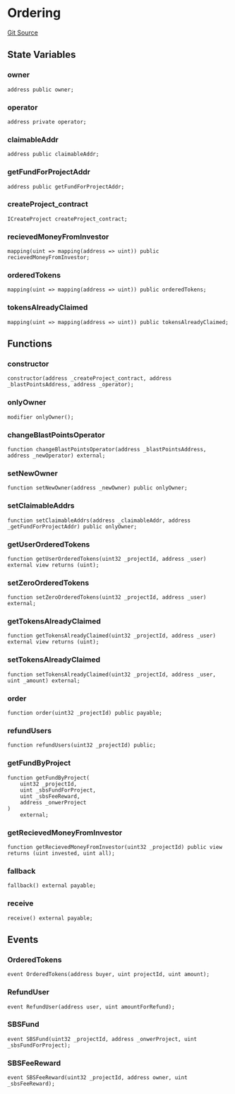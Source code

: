 # Ordering
[Git Source](https://github.com/sbsweb3hub/sbs_contracts/blob/6b40f2679f7e03f7398df97700949af278bd88cc/src/Ordering.sol)


## State Variables
### owner

```solidity
address public owner;
```


### operator

```solidity
address private operator;
```


### claimableAddr

```solidity
address public claimableAddr;
```


### getFundForProjectAddr

```solidity
address public getFundForProjectAddr;
```


### createProject_contract

```solidity
ICreateProject createProject_contract;
```


### recievedMoneyFromInvestor

```solidity
mapping(uint => mapping(address => uint)) public recievedMoneyFromInvestor;
```


### orderedTokens

```solidity
mapping(uint => mapping(address => uint)) public orderedTokens;
```


### tokensAlreadyClaimed

```solidity
mapping(uint => mapping(address => uint)) public tokensAlreadyClaimed;
```


## Functions
### constructor


```solidity
constructor(address _createProject_contract, address _blastPointsAddress, address _operator);
```

### onlyOwner


```solidity
modifier onlyOwner();
```

### changeBlastPointsOperator


```solidity
function changeBlastPointsOperator(address _blastPointsAddress, address _newOperator) external;
```

### setNewOwner


```solidity
function setNewOwner(address _newOwner) public onlyOwner;
```

### setClaimableAddrs


```solidity
function setClaimableAddrs(address _claimableAddr, address _getFundForProjectAddr) public onlyOwner;
```

### getUserOrderedTokens


```solidity
function getUserOrderedTokens(uint32 _projectId, address _user) external view returns (uint);
```

### setZeroOrderedTokens


```solidity
function setZeroOrderedTokens(uint32 _projectId, address _user) external;
```

### getTokensAlreadyClaimed


```solidity
function getTokensAlreadyClaimed(uint32 _projectId, address _user) external view returns (uint);
```

### setTokensAlreadyClaimed


```solidity
function setTokensAlreadyClaimed(uint32 _projectId, address _user, uint _amount) external;
```

### order


```solidity
function order(uint32 _projectId) public payable;
```

### refundUsers


```solidity
function refundUsers(uint32 _projectId) public;
```

### getFundByProject


```solidity
function getFundByProject(
    uint32 _projectId,
    uint _sbsFundForProject,
    uint _sbsFeeReward,
    address _onwerProject
)
    external;
```

### getRecievedMoneyFromInvestor


```solidity
function getRecievedMoneyFromInvestor(uint32 _projectId) public view returns (uint invested, uint all);
```

### fallback


```solidity
fallback() external payable;
```

### receive


```solidity
receive() external payable;
```

## Events
### OrderedTokens

```solidity
event OrderedTokens(address buyer, uint projectId, uint amount);
```

### RefundUser

```solidity
event RefundUser(address user, uint amountForRefund);
```

### SBSFund

```solidity
event SBSFund(uint32 _projectId, address _onwerProject, uint _sbsFundForProject);
```

### SBSFeeReward

```solidity
event SBSFeeReward(uint32 _projectId, address owner, uint _sbsFeeReward);
```


